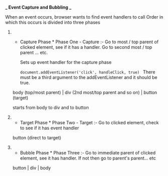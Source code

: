 **_ Event Capture and Bubbling _**

When an event occurs, browser wants to find event handlers to call
Order in which this occurs is divided into three phases

1. - Capture Phase \*
     Phase One - Capture :- Go to most / top parent of clicked element, see if it has a handler. Go to second most / top parent ... etc.

     Sets up event handler for the capture phase

     `document.addEventListener('click', handleClick, true) `
     There must be a third argument to the addEventListener and it should be true.

   body (top/most parent)
   |
   div (2nd most/top parent and so on)
   |
   button (target)

   starts from body to div and to button

2. - Target Phase \*
     Phase Two - Target :- Go to clicked element, check to see if it has event handler

   button (direct to target)

3. - Bubble Phase \*
     Phase Three :- Go to immediate parent of clicked element, see it has handler. If not then go to parent's parent... etc

   button
   |
   div
   |
   body
